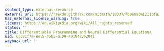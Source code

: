 ```yaml
---
content_type: external-resource
external_url: https://rawcdn.githack.com/mitmath/18337/7b0e890e1211bfa253782f7862389aeaa321e8d7/lecture11/adjoints.html
has_external_license_warning: true
license: https://en.wikipedia.org/wiki/All_rights_reserved
status: ''
title: Differentiable Programming and Neural Differential Equations
uid: 6b381f7e-ee15-45b5-a109-40184c362041
wayback_url: ''
---
```

